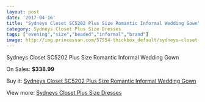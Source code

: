 ```yaml
---
layout: post
date: '2017-04-16'
title: "Sydneys Closet SC5202 Plus Size Romantic Informal Wedding Gown"
category: Sydneys Closet Plus Size Dresses
tags: ["evening","size","beaded","informal","brand"]
image: http://img.princessan.com/57554-thickbox_default/sydneys-closet-sc5202-plus-size-romantic-informal-wedding-gown.jpg
---
```

Sydneys Closet SC5202 Plus Size Romantic Informal Wedding Gown

On Sales: **$338.99**
<a href="https://www.princessan.com/en/sydneys-closet-plus-size-dresses/25450-sydneys-closet-sc5202-plus-size-romantic-informal-wedding-gown.html"><amp-img layout="responsive" width="600" height="600" src="//img.princessan.com/57554-thickbox_default/sydneys-closet-sc5202-plus-size-romantic-informal-wedding-gown.jpg" alt="Sydneys Closet SC5202 Plus Size Romantic Informal Wedding Gown 0" /></a>
<a href="https://www.princessan.com/en/sydneys-closet-plus-size-dresses/25450-sydneys-closet-sc5202-plus-size-romantic-informal-wedding-gown.html"><amp-img layout="responsive" width="600" height="600" src="//img.princessan.com/57555-thickbox_default/sydneys-closet-sc5202-plus-size-romantic-informal-wedding-gown.jpg" alt="Sydneys Closet SC5202 Plus Size Romantic Informal Wedding Gown 1" /></a>

Buy it: [Sydneys Closet SC5202 Plus Size Romantic Informal Wedding Gown](https://www.princessan.com/en/sydneys-closet-plus-size-dresses/25450-sydneys-closet-sc5202-plus-size-romantic-informal-wedding-gown.html "Sydneys Closet SC5202 Plus Size Romantic Informal Wedding Gown")

View more: [Sydneys Closet Plus Size Dresses](https://www.princessan.com/en/214-sydneys-closet-plus-size-dresses "Sydneys Closet Plus Size Dresses")